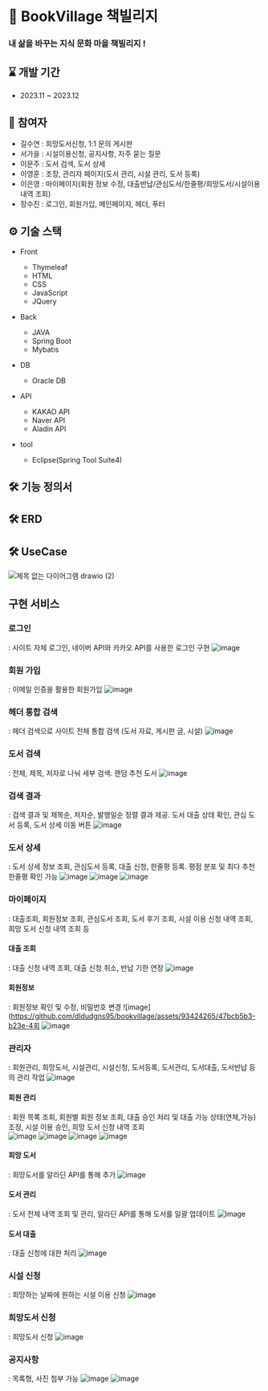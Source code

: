 # 📖 BookVillage 책빌리지
### 내 삶을 바꾸는 지식 문화 마을 책빌리지 !

## ⌛ 개발 기간

- 2023.11 ~ 2023.12

## 👥 참여자
- 길수연 : 희망도서신청, 1:1 문의 게시판
- 서가을 : 시설이용신청, 공지사항, 자주 묻는 질문
- 이문주 : 도서 검색, 도서 상세
- 이영훈 : 조장, 관리자 페이지(도서 관리, 시설 관리, 도서 등록)  
- 이은영 : 마이페이지(회원 정보 수정, 대출반납/관심도서/한줄평/희망도서/시설이용 내역 조회)
- 장수진 : 로그인, 회원가입, 메인페이지, 헤더, 푸터


## ⚙️ 기술 스택

- Front
  - Thymeleaf
  - HTML
  - CSS
  - JavaScript
  - JQuery

- Back
  - JAVA
  - Spring Boot
  - Mybatis

- DB
  - Oracle DB

- API
  - KAKAO API
  - Naver API
  - Aladin API

- tool
  - Eclipse(Spring Tool Suite4)


## 🛠 기능 정의서

## 🛠 ERD

## 🛠 UseCase
![제목 없는 다이어그램 drawio (2)](https://github.com/dldudgns95/bookvillage/assets/93424265/18d7213f-1add-4be5-a00a-980ff2478059)


## 구현 서비스
### 로그인 
: 사이트 자체 로그인, 네이버 API와 카카오 API를 사용한 로그인 구현
  ![image](https://github.com/dldudgns95/bookvillage/assets/93424265/1e5dc864-92ec-41f4-af93-6087ca15f89a)
  
### 회원 가입
: 이메일 인증을 활용한 회원가입
  ![image](https://github.com/dldudgns95/bookvillage/assets/93424265/d49d9c8c-168a-49c6-a413-c5e17dc84f90)

### 헤더 통합 검색
: 헤더 검색으로 사이트 전체 통합 검색 (도서 자료, 게시판 글, 시설)
![image](https://github.com/dldudgns95/bookvillage/assets/93424265/f2691f44-d43c-44c9-b6b9-c38f1d1d817d)

### 도서 검색 
: 전체, 제목, 저자로 나눠 세부 검색. 랜덤 추천 도서
  ![image](https://github.com/dldudgns95/bookvillage/assets/93424265/f7929752-b686-47ae-95ba-b12a82023509)

### 검색 결과 
: 검색 결과 및 제목순, 저자순, 발행일순 정렬 결과 제공. 도서 대출 상태 확인, 관심 도서 등록, 도서 상세 이동 버튼
  ![image](https://github.com/dldudgns95/bookvillage/assets/93424265/d7b7baec-edc7-48b2-81d3-fdb057ff8a99)

### 도서 상세 
: 도서 상세 정보 조회, 관심도서 등록, 대출 신청, 한줄평 등록. 평점 분포 및 최다 추천 한줄평 확인 가능
  ![image](https://github.com/dldudgns95/bookvillage/assets/93424265/3c7a0557-dc10-4217-b370-3456dfaa8ff4)
  ![image](https://github.com/dldudgns95/bookvillage/assets/93424265/3cc0c26c-9ece-4c3e-8094-0e48a097ea8e)
  ![image](https://github.com/dldudgns95/bookvillage/assets/93424265/ab6717e6-1698-4e88-9d10-3aef73c2afb7)


### 마이페이지
: 대출조회, 회원정보 조회, 관심도서 조회, 도서 후기 조회, 시설 이용 신청 내역 조회, 희망 도서 신청 내역 조회 등
#### 대출 조회
: 대출 신청 내역 조회, 대출 신청 취소, 반납 기한 연장
![image](https://github.com/dldudgns95/bookvillage/assets/93424265/a8a5ac34-0a4f-4594-81ec-0a97cfb8e7ad)

#### 회원정보
: 회원정보 확인 및 수정, 비밀번호 변경
![image](https://github.com/dldudgns95/bookvillage/assets/93424265/47bcb5b3-b23e-4회
![image](https://github.com/dldudgns95/bookvillage/assets/93424265/cb716a0b-c3b1-4884-af12-39c0c5f23cd5)


### 관리자
: 회원관리, 희망도서, 시설관리, 시설신청, 도서등록, 도서관리, 도서대출, 도서반납 등의 관리 작업
![image](https://github.com/dldudgns95/bookvillage/assets/93424265/8bbbfdce-cdb2-4171-ba0b-5d759e3368cd)

#### 회원 관리
: 회원 목록 조회, 회원별 회원 정보 조회, 대출 승인 처리 및 대출 가능 상태(연체,가능) 조정, 시설 이용 승인, 희망 도서 신청 내역 조회  
![image](https://github.com/dldudgns95/bookvillage/assets/93424265/d90cec0b-88f6-46ad-9cdf-6719ec108af9)
![image](https://github.com/dldudgns95/bookvillage/assets/93424265/ce254ead-9211-4e4d-8268-fb609283d240)
![image](https://github.com/dldudgns95/bookvillage/assets/93424265/a05ccfdf-1668-4d2f-a386-b12f443d57c4)
![image](https://github.com/dldudgns95/bookvillage/assets/93424265/fdad4541-b38e-46be-9423-c5b5ccc433f8)

#### 희망 도서
: 희망도서를 알라딘 API를 통해 추가
![image](https://github.com/dldudgns95/bookvillage/assets/93424265/e4e93d78-917f-4458-8c76-90cf77e5e7f4)

#### 도서 관리
: 도서 전체 내역 조회 및 관리, 알라딘 API를 통해 도서를 일괄 업데이트
![image](https://github.com/dldudgns95/bookvillage/assets/93424265/439df0bb-1ad3-4e32-ab06-20da80a0ed54)

#### 도서 대출
: 대출 신청에 대한 처리
![image](https://github.com/dldudgns95/bookvillage/assets/93424265/9a44c95a-a370-4822-a2e9-e9a92f0b7d68)

### 시설 신청
: 희망하는 날짜에 원하는 시설 이용 신청
![image](https://github.com/dldudgns95/bookvillage/assets/93424265/e13e165b-2ebc-4b44-a5a5-ef694d6949e2)

### 희망도서 신청
: 희망도서 신청
![image](https://github.com/dldudgns95/bookvillage/assets/93424265/4a1f48cf-24e3-4f86-8445-d338f677e4a7)

### 공지사항
: 목록형, 사진 첨부 가능
![image](https://github.com/dldudgns95/bookvillage/assets/93424265/3cba20f7-f888-46c9-a201-aa36e2eaa67b)
![image](https://github.com/dldudgns95/bookvillage/assets/93424265/b95a020e-686b-42b8-943b-10e447700f17)



